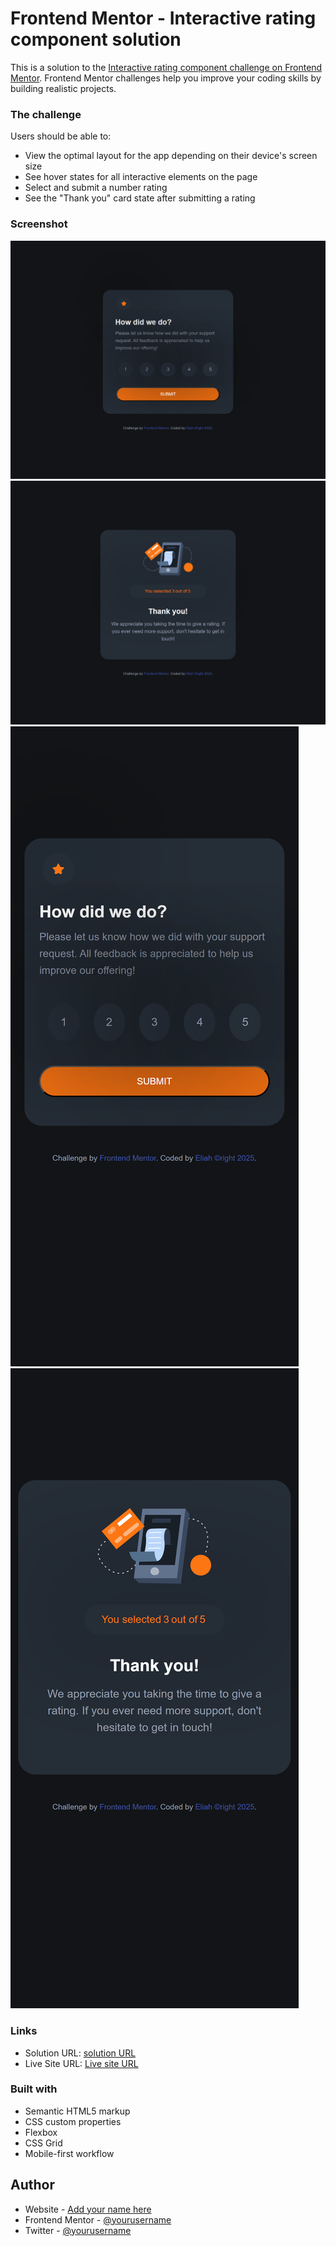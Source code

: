 # Frontend Mentor - Interactive rating component solution

This is a solution to the [Interactive rating component challenge on Frontend Mentor](https://www.frontendmentor.io/challenges/interactive-rating-component-koxpeBUmI). Frontend Mentor challenges help you improve your coding skills by building realistic projects. 

### The challenge

Users should be able to:

- View the optimal layout for the app depending on their device's screen size
- See hover states for all interactive elements on the page
- Select and submit a number rating
- See the "Thank you" card state after submitting a rating

### Screenshot

![Desktop-preview](./images/desktop-preview.png)
![Desktop-thank-you](./images/desktop-thankYou.png)
![Mobile-preview](./images/mobile-preview.png)
![Mobile-thank-you](./images/mobile-thankYou.png)

### Links

- Solution URL: [solution URL](https://github.com/okedo01/interactive-rating-component-okedo01)
- Live Site URL: [Live site URL](https://okedo01-interactive-rating-component.netlify.app/)

### Built with

- Semantic HTML5 markup
- CSS custom properties
- Flexbox
- CSS Grid
- Mobile-first workflow

## Author

- Website - [Add your name here](https://www.your-site.com)
- Frontend Mentor - [@yourusername](https://www.frontendmentor.io/profile/yourusername)
- Twitter - [@yourusername](https://www.twitter.com/yourusername)